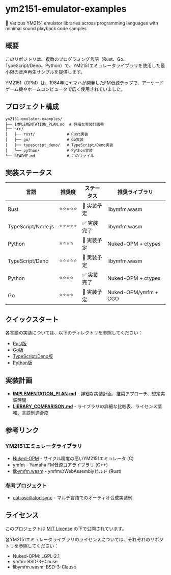 # ym2151-emulator-examples

🎵 Various YM2151 emulator libraries across programming languages with minimal sound playback code samples

## 概要

このリポジトリは、複数のプログラミング言語（Rust、Go、TypeScript/Deno、Python）で、YM2151エミュレータライブラリを使用した最小限の音声再生サンプルを提供します。

YM2151（OPM）は、1984年にヤマハが開発したFM音源チップで、アーケードゲーム機やホームコンピュータで広く使用されていました。

## プロジェクト構成

```
ym2151-emulator-examples/
├── IMPLEMENTATION_PLAN.md  # 詳細な実装計画書
├── src/
│   ├── rust/              # Rust実装
│   ├── go/                # Go実装
│   ├── typescript_deno/   # TypeScript/Deno実装
│   └── python/            # Python実装
└── README.md              # このファイル
```

## 実装ステータス

| 言語 | 推奨度 | ステータス | 推奨ライブラリ |
|------|--------|-----------|--------------|
| Rust | ⭐⭐⭐⭐⭐ | 🚧 実装予定 | libymfm.wasm |
| TypeScript/Node.js | ⭐⭐⭐⭐⭐ | ✅ 実装完了 | libymfm.wasm |
| Python | ⭐⭐⭐⭐ | 🚧 実装予定 | Nuked-OPM + ctypes |
| TypeScript/Deno | ⭐⭐⭐⭐⭐ | 🚧 実装予定 | libymfm.wasm |
| Python | ⭐⭐⭐⭐ | ✅ 実装完了 | Nuked-OPM + ctypes |
| Go | ⭐⭐⭐⭐ | 🚧 実装予定 | Nuked-OPM/ymfm + CGO |

## クイックスタート

各言語の実装については、以下のディレクトリを参照してください：

- [Rust版](src/rust/README.md)
- [Go版](src/go/README.md)
- [TypeScript/Deno版](src/typescript_deno/README.md)
- [Python版](src/python/README.md)

## 実装計画

- **[IMPLEMENTATION_PLAN.md](IMPLEMENTATION_PLAN.md)** - 詳細な実装計画、推奨アプローチ、想定実装時間
- **[LIBRARY_COMPARISON.md](LIBRARY_COMPARISON.md)** - ライブラリの詳細な比較表、ライセンス情報、言語別適合度

## 参考リンク

### YM2151エミュレータライブラリ
- [Nuked-OPM](https://github.com/nukeykt/Nuked-OPM) - サイクル精度の高いYM2151エミュレータ (C)
- [ymfm](https://github.com/aaronsgiles/ymfm) - Yamaha FM音源コアライブラリ (C++)
- [libymfm.wasm](https://github.com/h1romas4/libymfm.wasm) - ymfmのWebAssemblyビルド (Rust)

### 参考プロジェクト
- [cat-oscillator-sync](https://github.com/cat2151/cat-oscillator-sync) - マルチ言語でのオーディオ合成実装例

## ライセンス

このプロジェクトは [MIT License](LICENSE) の下で公開されています。

各YM2151エミュレータライブラリのライセンスについては、それぞれのリポジトリを参照してください：
- Nuked-OPM: LGPL-2.1
- ymfm: BSD-3-Clause
- libymfm.wasm: BSD-3-Clause
